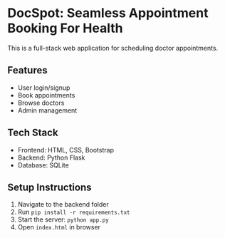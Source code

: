 # DocSpot: Seamless Appointment Booking For Health

This is a full-stack web application for scheduling doctor appointments.

## Features
- User login/signup
- Book appointments
- Browse doctors
- Admin management

## Tech Stack
- Frontend: HTML, CSS, Bootstrap
- Backend: Python Flask
- Database: SQLite

## Setup Instructions
1. Navigate to the backend folder
2. Run `pip install -r requirements.txt`
3. Start the server: `python app.py`
4. Open `index.html` in browser